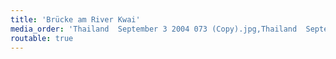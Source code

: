```yaml
---
title: 'Brücke am River Kwai'
media_order: 'Thailand  September 3 2004 073 (Copy).jpg,Thailand  September 3 2004 072 (Copy).jpg,Thailand 2005 2. Diskette 016 (Copy).jpg,Bilder Thailand Highlights Film 061 (Copy).jpg,Thailand  September 3 2004 116 (Copy).jpg,Thailand  September 3 2004 112 (Copy).jpg,Thailand  September 3 2004 117 (Copy).jpg,Thailand  September 3 2004 113 (Copy).jpg,Thailand  September 3 2004 034 (Copy).jpg,Thailand  September 3 2004 036 (Copy).jpg,Thailand  September 3 2004 037 (Copy).jpg,Thailand  September 3 2004 043 (Copy).jpg,Thailand  September 3 2004 044 (Copy).jpg,Thailand  September 3 2004 048 (Copy).jpg,Thailand  September 3 2004 052 (Copy).jpg,Thailand  September 3 2004 068 (Copy).jpg,Thailand  September 3 2004 069 (Copy).jpg,Thailand  September 3 2004 091 (Copy).jpg,Thailand  September 3 2004 092 (Copy).jpg,Thailand  September 3 2004 093 (Copy).jpg,Thailand  September 3 2004 094 (Copy).jpg,Thailand  September 3 2004 097 (Copy).jpg,Thailand  September 3 2004 101 (Copy).jpg,Thailand  September 3 2004 214 (Copy).jpg,Thailand  September 3 2004 216 (Copy).jpg,Thailand 2005 2. Diskette 001 (Copy).jpg,Thailand 2005 2. Diskette 006 (Copy).jpg,Thailand 2005 2. Diskette 010 (Copy).jpg,Thailand 2005 2. Diskette 027 (Copy).jpg,Thailand 2005 2. Diskette 037 (Copy).jpg,Thailand 2005 2. Diskette 038 (Copy).jpg,Thailand 2005 2. Diskette 039 (Copy).jpg,Thailand 2005 2. Diskette 040 (Copy).jpg,Thailand 2005 2. Diskette 042 (Copy).jpg,Thailand 2005 2. Diskette 043 (Copy).jpg,Thailand 2005 2. Diskette 045 (Copy).jpg,Thailand 2005 2. Diskette 047 (Copy).jpg,Thailand 2005 2. Diskette 049 (Copy).jpg,Thailand 2005 2. Diskette 050 (Copy).jpg,Thailand 2005 2. Diskette 051 (Copy).jpg,Thailand 2005 2. Diskette 052 (Copy).jpg'
routable: true
---
```


